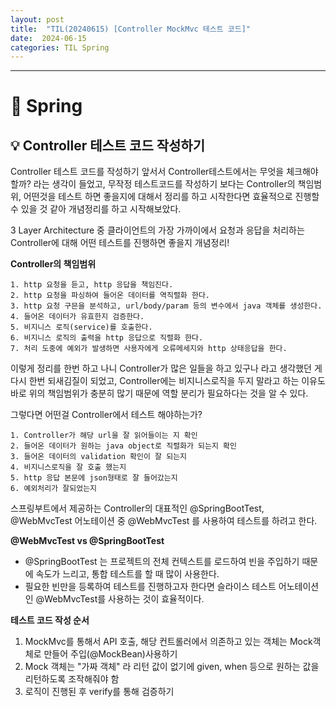 ```yaml
---
layout: post
title:  "TIL(20240615) [Controller MockMvc 테스트 코드]"
date:  2024-06-15
categories: TIL Spring
---
```


---------------------------------------------------------------------


# 📌 Spring

## 💡 Controller 테스트 코드 작성하기

Controller 테스트 코드를 작성하기 앞서서 Controller테스트에서는 무엇을 체크해야 할까? 라는 생각이 들었고, 무작정 테스트코드를 작성하기 보다는 Controller의 책임범위, 어떤것을 테스트 하면 좋을지에 대해서 정리를 하고 시작한다면 효율적으로 진행할 수 있을 것 같아 개념정리를 하고 시작해보았다.

3 Layer Architecture 중 클라이언트의 가장 가까이에서 요청과 응답을 처리하는 Controller에 대해
어떤 테스트를 진행하면 좋을지 개념정리!

**Controller의 책임범위**

    1. http 요청을 듣고, http 응답을 책임진다.
    2. http 요청을 파싱하여 들어온 데이터를 역직렬화 한다.
    3. http 요청 구믄을 분석하고, url/body/param 등의 변수에서 java 객체를 생성한다.
    4. 들어온 데이터가 유효한지 검증한다. 
    5. 비지니스 로직(service)를 호출한다.
    6. 비지니스 로직의 출력을 http 응답으로 직렬화 한다.
    7. 처리 도중에 예외가 발생하면 사용자에게 오류메세지와 http 상태응답을 한다.

이렇게 정리를 한번 하고 나니 Controller가 많은 일들을 하고 있구나 라고 생각했던 게 다시 한번 되새김질이 되었고, Controller에는 비지니스로직을 두지 말라고 하는 이유도 바로 위의 책임범위가 충분히 많기 때문에
역할 분리가 필요하다는 것을 알 수 있다. 

그렇다면 어떤걸 Controller에서 테스트 해야하는가?

    1. Controller가 해당 url을 잘 읽어들이는 지 확인
    2. 들어온 데이터가 원하는 java object로 직렬화가 되는지 확인
    3. 들어온 데이터의 validation 확인이 잘 되는지
    4. 비지니스로직을 잘 호출 했는지
    5. http 응답 본문에 json형태로 잘 들어갔는지 
    6. 예외처리가 잘되었는지

스프링부트에서 제공하는 Controller의 대표적인 @SpringBootTest, @WebMvcTest 어노테이션 중
@WebMvcTest 를 사용하여 테스트를 하려고 한다. 


**@WebMvcTest vs @SpringBootTest**
  - @SpringBootTest 는 프로젝트의 전체 컨텍스트를 로드하여 빈을 주입하기 때문에 속도가 느리고, 통합 테스트를 할 때 많이 사용한다.
  - 필요한 빈만을 등록하여 테스트를 진행하고자 한다면 슬라이스 테스트 어노테이션인 @WebMvcTest를 사용하는 것이 효율적이다.

**테스트 코드 작성 순서**

1) MockMvc를 통해서 API 호출, 해당 컨트롤러에서 의존하고 있는 객체는 Mock객체로 만들어 주입(@MockBean)사용하기
2) Mock 객체는 "가짜 객체" 라 리턴 값이 없기에 given, when 등으로 원하는 값을 리턴하도록 조작해줘야 함
3) 로직이 진행된 후 verify를 통해 검증하기


